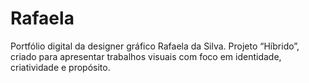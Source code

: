 # Rafaela
Portfólio digital da designer gráfico Rafaela da Silva. Projeto “Híbrido”, criado para apresentar trabalhos visuais com foco em identidade, criatividade e propósito.
